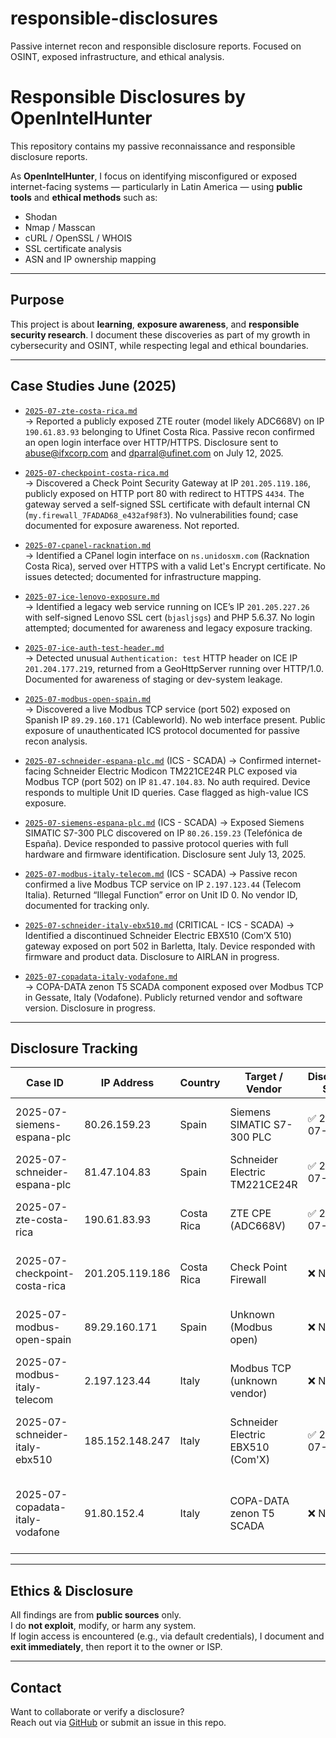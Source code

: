 # responsible-disclosures
Passive internet recon and responsible disclosure reports. Focused on OSINT, exposed infrastructure, and ethical analysis.

# Responsible Disclosures by OpenIntelHunter

This repository contains my passive reconnaissance and responsible disclosure reports.

As **OpenIntelHunter**, I focus on identifying misconfigured or exposed internet-facing systems — particularly in Latin America — using **public tools** and **ethical methods** such as:

- Shodan
- Nmap / Masscan
- cURL / OpenSSL / WHOIS
- SSL certificate analysis
- ASN and IP ownership mapping

---

## Purpose

This project is about **learning**, **exposure awareness**, and **responsible security research**. I document these discoveries as part of my growth in cybersecurity and OSINT, while respecting legal and ethical boundaries.

---
## Case Studies June (2025)

- [`2025-07-zte-costa-rica.md`](2025-07-zte-costa-rica.md)  
  → Reported a publicly exposed ZTE router (model likely ADC668V) on IP `190.61.83.93` belonging to Ufinet Costa Rica. Passive recon confirmed an open login interface over HTTP/HTTPS. Disclosure sent to abuse@ifxcorp.com and dparral@ufinet.com on July 12, 2025.

- [`2025-07-checkpoint-costa-rica.md`](2025-07-checkpoint-costa-rica.md)  
  → Discovered a Check Point Security Gateway at IP `201.205.119.186`, publicly exposed on HTTP port 80 with redirect to HTTPS `4434`. The gateway served a self-signed SSL certificate with default internal CN (`my.firewall_7FADAD68_e432af98f3`). No vulnerabilities found; case documented for exposure awareness. Not reported.

- [`2025-07-cpanel-racknation.md`](2025-07-cpanel-racknation.md)  
  → Identified a CPanel login interface on `ns.unidosxm.com` (Racknation Costa Rica), served over HTTPS with a valid Let's Encrypt certificate. No issues detected; documented for infrastructure mapping.

- [`2025-07-ice-lenovo-exposure.md`](2025-07-ice-lenovo-exposure.md)  
  → Identified a legacy web service running on ICE’s IP `201.205.227.26` with self-signed Lenovo SSL cert (`bjasljsgs`) and PHP 5.6.37. No login attempted; documented for awareness and legacy exposure tracking.

- [`2025-07-ice-auth-test-header.md`](2025-07-ice-auth-test-header.md)  
  → Detected unusual `Authentication: test` HTTP header on ICE IP `201.204.177.219`, returned from a GeoHttpServer running over HTTP/1.0. Documented for awareness of staging or dev-system leakage.

- [`2025-07-modbus-open-spain.md`](2025-07-modbus-open-spain.md)  
  → Discovered a live Modbus TCP service (port 502) exposed on Spanish IP `89.29.160.171` (Cableworld). No web interface present. Public exposure of unauthenticated ICS protocol documented for passive recon analysis.

- [`2025-07-schneider-espana-plc.md`](2025-07-schneider-espana-plc.md) (ICS - SCADA)
  → Confirmed internet-facing Schneider Electric Modicon TM221CE24R PLC exposed via Modbus TCP (port 502) on IP `81.47.104.83`. No auth required. Device responds to multiple Unit ID queries. Case flagged as high-value ICS exposure.

- [`2025-07-siemens-espana-plc.md`](2025-07-siemens-espana-plc.md)  (ICS - SCADA)
  → Exposed Siemens SIMATIC S7-300 PLC discovered on IP `80.26.159.23` (Telefónica de España). Device responded to passive protocol queries with full hardware and firmware identification. Disclosure sent July 13, 2025.

- [`2025-07-modbus-italy-telecom.md`](2025-07-modbus-italy-telecom.md) (ICS - SCADA)
  → Passive recon confirmed a live Modbus TCP service on IP `2.197.123.44` (Telecom Italia). Returned “Illegal Function” error on Unit ID 0. No vendor ID, documented for tracking only.

- [`2025-07-schneider-italy-ebx510.md`](2025-07-schneider-italy-ebx510.md) (CRITICAL - ICS - SCADA)
  → Identified a discontinued Schneider Electric EBX510 (Com’X 510) gateway exposed on port 502 in Barletta, Italy. Device responded with firmware and product data. Disclosure to AIRLAN in progress.
  
- [`2025-07-copadata-italy-vodafone.md`](2025-07-copadata-italy-vodafone.md)  
  → COPA-DATA zenon T5 SCADA component exposed over Modbus TCP in Gessate, Italy (Vodafone). Publicly returned vendor and software version. Disclosure in progress.



---
## Disclosure Tracking

| Case ID                         | IP Address       | Country     | Target / Vendor                 | Disclosure Sent | Status            | Notes                                                  |
|----------------------------------|------------------|-------------|----------------------------------|------------------|--------------------|---------------------------------------------------------|
| 2025-07-siemens-espana-plc       | 80.26.159.23     | Spain       | Siemens SIMATIC S7-300 PLC       | ✅ 2025-07-13     | ⏳ Awaiting reply  | Publicly accessible industrial PLC (S7)                 |
| 2025-07-schneider-espana-plc     | 81.47.104.83     | Spain       | Schneider Electric TM221CE24R    | ✅ 2025-07-13     | ⏳ Awaiting reply  | Modbus TCP on real PLC, no auth                         |
| 2025-07-zte-costa-rica           | 190.61.83.93     | Costa Rica  | ZTE CPE (ADC668V)                | ✅ 2025-07-12     | 📭 Bounced        | IFX/UFInet Costa Rica, default creds found              |
| 2025-07-checkpoint-costa-rica    | 201.205.119.186  | Costa Rica  | Check Point Firewall             | ❌ Not sent      | 📝 Documented only | No clear vulnerability, logged for research             |
| 2025-07-modbus-open-spain        | 89.29.160.171    | Spain       | Unknown (Modbus open)            | ❌ Not sent      | 📝 Documented only | Passive exposure, unknown operator                      |
| 2025-07-modbus-italy-telecom     | 2.197.123.44     | Italy       | Modbus TCP (unknown vendor)      | ❌ Not sent      | 📝 Documented only | “Illegal Function” response on port 502                 |
| 2025-07-schneider-italy-ebx510   | 185.152.148.247  | Italy       | Schneider Electric EBX510 (Com'X)| ✅ 2025-07-13     | ⏳ Awaiting reply  | End-of-life gateway exposed, full device fingerprinting |
| 2025-07-copadata-italy-vodafone | 91.80.152.4      | Italy       | COPA-DATA zenon T5 SCADA       | ❌ Not sent      | 📝 Documented only | Public Modbus TCP leak of vendor + version metadata |




---

## Ethics & Disclosure

All findings are from **public sources** only.  
I do **not exploit**, modify, or harm any system.  
If login access is encountered (e.g., via default credentials), I document and **exit immediately**, then report it to the owner or ISP.

---

## Contact

Want to collaborate or verify a disclosure?  
Reach out via [GitHub](https://github.com/OpenIntelHunter) or submit an issue in this repo.

